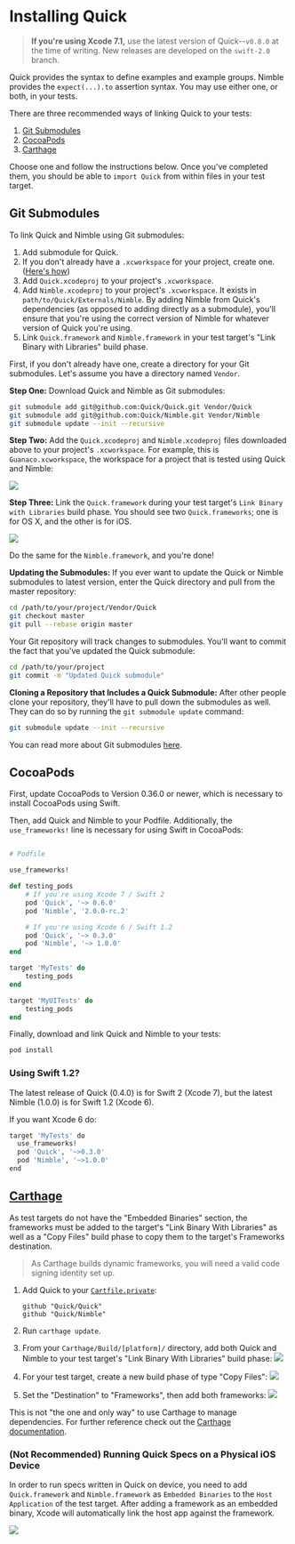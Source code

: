 # Installing Quick

> **If you're using Xcode 7.1,** use the latest version of Quick--`v0.8.0` at the time of writing.
> New releases are developed on the `swift-2.0` branch.



Quick provides the syntax to define examples and example groups. Nimble
provides the `expect(...).to` assertion syntax. You may use either one,
or both, in your tests.

There are three recommended ways of linking Quick to your tests:

1. [Git Submodules](#git-submodules)
2. [CocoaPods](#cocoapods)
3. [Carthage](#carthage)

Choose one and follow the instructions below. Once you've completed them,
you should be able to `import Quick` from within files in your test target.

## Git Submodules

To link Quick and Nimble using Git submodules:

1. Add submodule for Quick.
2. If you don't already have a `.xcworkspace` for your project, create one. ([Here's how](https://developer.apple.com/library/ios/recipes/xcode_help-structure_navigator/articles/Adding_an_Existing_Project_to_a_Workspace.html))
3. Add `Quick.xcodeproj` to your project's `.xcworkspace`.
4. Add `Nimble.xcodeproj` to your project's `.xcworkspace`. It exists in `path/to/Quick/Externals/Nimble`. By adding Nimble from Quick's dependencies (as opposed to adding directly as a submodule), you'll ensure that you're using the correct version of Nimble for whatever version of Quick you're using.
5. Link `Quick.framework` and `Nimble.framework` in your test target's
   "Link Binary with Libraries" build phase.

First, if you don't already have one, create a directory for your Git submodules.
Let's assume you have a directory named `Vendor`.

**Step One:** Download Quick and Nimble as Git submodules:

```sh
git submodule add git@github.com:Quick/Quick.git Vendor/Quick
git submodule add git@github.com:Quick/Nimble.git Vendor/Nimble
git submodule update --init --recursive
```

**Step Two:** Add the `Quick.xcodeproj` and `Nimble.xcodeproj` files downloaded above to
your project's `.xcworkspace`. For example, this is `Guanaco.xcworkspace`, the
workspace for a project that is tested using Quick and Nimble:

![](http://f.cl.ly/items/2b2R0e1h09003u2f0Z3U/Screen%20Shot%202015-02-27%20at%202.19.37%20PM.png)

**Step Three:** Link the `Quick.framework` during your test target's
`Link Binary with Libraries` build phase. You should see two
`Quick.frameworks`; one is for OS X, and the other is for iOS.

![](http://cl.ly/image/2L0G0H1a173C/Screen%20Shot%202014-06-08%20at%204.27.48%20AM.png)

Do the same for the `Nimble.framework`, and you're done!

**Updating the Submodules:** If you ever want to update the Quick
or Nimble submodules to latest version, enter the Quick directory
and pull from the master repository:

```sh
cd /path/to/your/project/Vendor/Quick
git checkout master
git pull --rebase origin master
```

Your Git repository will track changes to submodules. You'll want to
commit the fact that you've updated the Quick submodule:

```sh
cd /path/to/your/project
git commit -m "Updated Quick submodule"
```

**Cloning a Repository that Includes a Quick Submodule:** After other people
clone your repository, they'll have to pull down the submodules as well.
They can do so by running the `git submodule update` command:

```sh
git submodule update --init --recursive
```

You can read more about Git submodules [here](http://git-scm.com/book/en/Git-Tools-Submodules).

## CocoaPods

First, update CocoaPods to Version 0.36.0 or newer, which is necessary to install CocoaPods using Swift.

Then, add Quick and Nimble to your Podfile. Additionally, the ```use_frameworks!``` line is necessary for using Swift in CocoaPods:

```rb

# Podfile

use_frameworks!

def testing_pods
    # If you're using Xcode 7 / Swift 2
    pod 'Quick', '~> 0.6.0'
    pod 'Nimble', '2.0.0-rc.2'

    # If you're using Xcode 6 / Swift 1.2
    pod 'Quick', '~> 0.3.0'
    pod 'Nimble', '~> 1.0.0'
end

target 'MyTests' do
    testing_pods
end

target 'MyUITests' do
    testing_pods
end
```

Finally, download and link Quick and Nimble to your tests:

```sh
pod install
```

### Using Swift 1.2?

The latest release of Quick (0.4.0) is for Swift 2 (Xcode 7), but the latest Nimble (1.0.0) is for Swift 1.2 (Xcode 6).

If you want Xcode 6 do:

```sh
target 'MyTests' do
  use_frameworks!
  pod 'Quick', '~>0.3.0'
  pod 'Nimble', '~>1.0.0'
end
```

## [Carthage](https://github.com/Carthage/Carthage)

As test targets do not have the "Embedded Binaries" section, the frameworks must
be added to the target's "Link Binary With Libraries" as well as a "Copy Files" build phase
to copy them to the target's Frameworks destination.

 > As Carthage builds dynamic frameworks, you will need a valid code signing identity set up.

1. Add Quick to your [`Cartfile.private`](https://github.com/Carthage/Carthage/blob/master/Documentation/Artifacts.md#cartfileprivate):

    ```
    github "Quick/Quick"
    github "Quick/Nimble"
    ```

2. Run `carthage update`.
3. From your `Carthage/Build/[platform]/` directory, add both Quick and Nimble to your test target's "Link Binary With Libraries" build phase:
    ![](http://i.imgur.com/pBkDDk5.png)

4. For your test target, create a new build phase of type "Copy Files":
    ![](http://i.imgur.com/jZATIjQ.png)

5. Set the "Destination" to "Frameworks", then add both frameworks:
    ![](http://i.imgur.com/rpnyWGH.png)

This is not "the one and only way" to use Carthage to manage dependencies.
For further reference check out the [Carthage documentation](https://github.com/Carthage/Carthage/blob/master/README.md).

### (Not Recommended) Running Quick Specs on a Physical iOS Device

In order to run specs written in Quick on device, you need to add `Quick.framework` and
`Nimble.framework` as `Embedded Binaries` to the `Host Application` of the
test target. After adding a framework as an embedded binary, Xcode will
automatically link the host app against the framework.

![](http://indiedev.kapsi.fi/images/embed-in-host.png)

